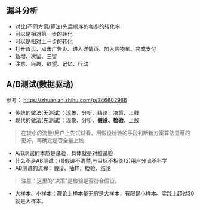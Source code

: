 ## 漏斗分析
+ 对比(不同方案/算法)先后顺序的每步的转化率
+ 可以是相对第一步的转化
+ 可以是相对上一步的转化
+ 打开首页、点击广告页、进入详情页、加入购物车、完成支付
+ 新增、次留、三留
+ 注意、兴趣、欲望、记忆、行动

## A/B测试(数据驱动)
参考： https://zhuanlan.zhihu.com/p/346602966
+ 传统的做法(无测试)：现象、分析、结论、决策、上线
+ 现代的做法(先测试)：现象、分析、**假设、检验**、上线
> 在较小的流量/用户上先试试看，用假设检验的手段判断新方案算法显著的更好，再确定是否全量上线
+ A/B测试的本质是试验，具体就是对照试验
+ 什么不是AB测试：(1)假设不清楚,与目标不相关(2)用户分流不科学
+ AB测试的流程：假设、抽样、检验、结论
> 注意：这里的“决策”是检验是否符合假设。
+ 大样本、小样本：理论上样本量无穷是大样本，有限是小样本。实践上超过30就是大样本。
